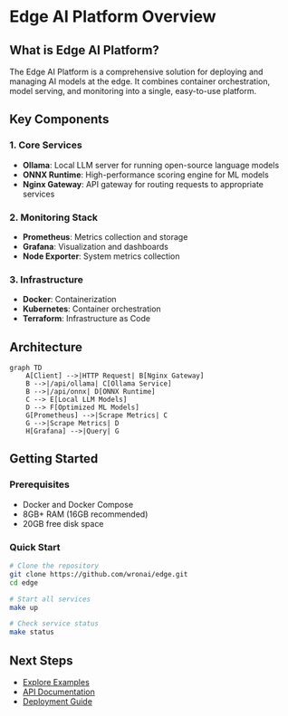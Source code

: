 # Edge AI Platform Overview

## What is Edge AI Platform?

The Edge AI Platform is a comprehensive solution for deploying and managing AI models at the edge. It combines container orchestration, model serving, and monitoring into a single, easy-to-use platform.

## Key Components

### 1. Core Services
- **Ollama**: Local LLM server for running open-source language models
- **ONNX Runtime**: High-performance scoring engine for ML models
- **Nginx Gateway**: API gateway for routing requests to appropriate services

### 2. Monitoring Stack
- **Prometheus**: Metrics collection and storage
- **Grafana**: Visualization and dashboards
- **Node Exporter**: System metrics collection

### 3. Infrastructure
- **Docker**: Containerization
- **Kubernetes**: Container orchestration
- **Terraform**: Infrastructure as Code

## Architecture

```mermaid
graph TD
    A[Client] -->|HTTP Request| B[Nginx Gateway]
    B -->|/api/ollama| C[Ollama Service]
    B -->|/api/onnx| D[ONNX Runtime]
    C --> E[Local LLM Models]
    D --> F[Optimized ML Models]
    G[Prometheus] -->|Scrape Metrics| C
    G -->|Scrape Metrics| D
    H[Grafana] -->|Query| G
```

## Getting Started

### Prerequisites
- Docker and Docker Compose
- 8GB+ RAM (16GB recommended)
- 20GB free disk space

### Quick Start
```bash
# Clone the repository
git clone https://github.com/wronai/edge.git
cd edge

# Start all services
make up

# Check service status
make status
```

## Next Steps
- [Explore Examples](/docs/examples/)
- [API Documentation](/docs/api/)
- [Deployment Guide](/docs/deployment/)
